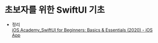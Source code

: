 # 초보자를 위한 SwiftUI 기초
- 정리    
[iOS Academy_SwiftUI for Beginners: Basics & Essentials (2020) - iOS App](https://johnjeongukhur.notion.site/SwiftUI-for-Beginners-Basics-Essentials-8e5991d7d4194375871b37407d3ca2f8)
